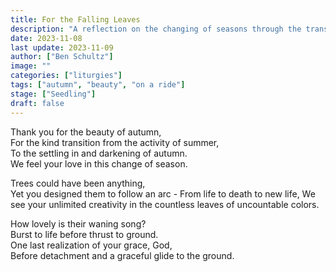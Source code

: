 ```yaml
---
title: For the Falling Leaves
description: "A reflection on the changing of seasons through the transformation of leaves from the lush greens of spring and summer to the vibrant autumnal shades"
date: 2023-11-08
last update: 2023-11-09
author: ["Ben Schultz"]
image: ""
categories: ["liturgies"]
tags: ["autumn", "beauty", "on a ride"]
stage: ["Seedling"]
draft: false
---
```


Thank you for the beauty of autumn,  
For the kind transition from the activity of summer,  
To the settling in and darkening of autumn.  
We feel your love in this change of season.

Trees could have been anything,  
Yet you designed them to follow an arc - From life to death to new life,
We see your unlimited creativity in the countless leaves of uncountable colors.

How lovely is their waning song?  
Burst to life before thrust to ground.  
One last realization of your grace, God,  
Before detachment and a graceful glide to the ground.

